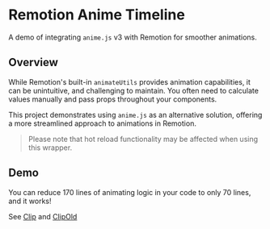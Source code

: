# Remotion Anime Timeline

A demo of integrating `anime.js` v3 with Remotion for smoother animations.

## Overview

While Remotion's built-in `animateUtils` provides animation capabilities, it can be unintuitive, and challenging to maintain. You often need to calculate values manually and pass props throughout your components.

This project demonstrates using `anime.js` as an alternative solution, offering a more streamlined approach to animations in Remotion.

> Please note that hot reload functionality may be affected when using this wrapper.

## Demo

You can reduce 170 lines of animating logic in your code to only 70 lines, and it works!

See [Clip](./src/Clip.tsx) and [ClipOld](./src/ClipOld.tsx)
